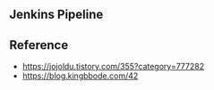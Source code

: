 ## Jenkins Pipeline

## Reference
- <https://jojoldu.tistory.com/355?category=777282>
- <https://blog.kingbbode.com/42>